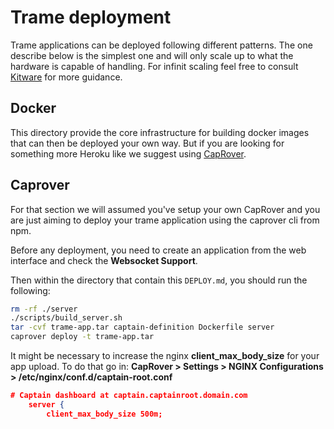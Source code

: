 # Trame deployment

Trame applications can be deployed following different patterns.
The one describe below is the simplest one and will only scale up to what the hardware is capable of handling.
For infinit scaling feel free to consult [Kitware](https://www.kitware.com/contact/) for more guidance.

## Docker

This directory provide the core infrastructure for building docker images that can then be deployed your own way.
But if you are looking for something more Heroku like we suggest using [CapRover](https://caprover.com/).

## Caprover

For that section we will assumed you've setup your own CapRover and you are just aiming to deploy your trame application using the caprover cli from npm.

Before any deployment, you need to create an application from the web interface and check the __Websocket Support__.

Then within the directory that contain this `DEPLOY.md`, you should run the following:

```bash
rm -rf ./server
./scripts/build_server.sh
tar -cvf trame-app.tar captain-definition Dockerfile server
caprover deploy -t trame-app.tar
```

It might be necessary to increase the nginx __client_max_body_size__ for your app upload.
To do that go in: __CapRover > Settings > NGINX Configurations > /etc/nginx/conf.d/captain-root.conf__


```json
# Captain dashboard at captain.captainroot.domain.com
    server {
        client_max_body_size 500m;
```
